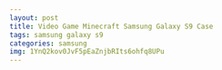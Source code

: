 ```yaml
---
layout: post
title: Video Game Minecraft Samsung Galaxy S9 Case
tags: samsung galaxy s9
categories: samsung
img: 1YnQ2kov0JvF5pEaZnjbRIts6ohfq8UPu
---
```

